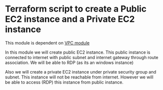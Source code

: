 # Terraform script to create a Public EC2 instance and a Private EC2 instance
This module is dependent on [VPC module](https://github.com/asteranup/terraformaws)

In this module we will create public EC2 instance. This public instance is connected to internet with public subnet and internet gateway through route association. We will be able to RDP (as its an windows instance) 

Also we will create a private EC2 instance under private security group and subnet. This instance will not be reachable from internet. However we will be able to access (RDP) this instance from public instance.  
